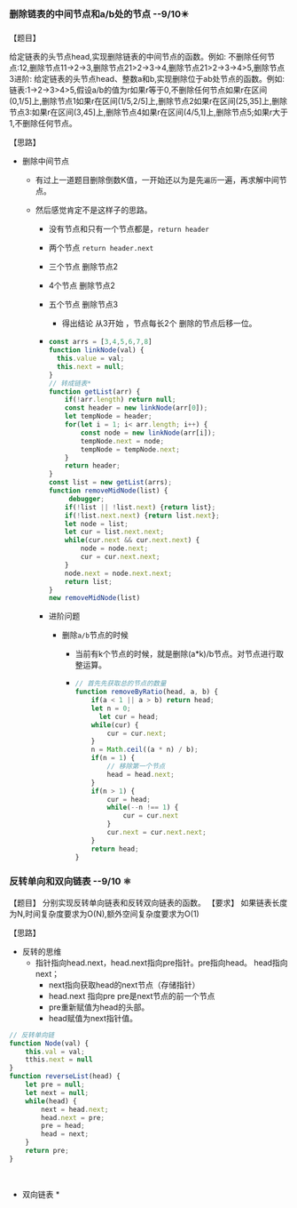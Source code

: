 ### 删除链表的中间节点和a/b处的节点  --9/10:eight_pointed_black_star:

【题目】

 给定链表的头节点head,实现删除链表的中间节点的函数。例如:
不删除任何节点:12,删除节点11->2->3,删除节点21>2->3->4,删除节点21>2->3->4>5,删除节点3进阶:
给定链表的头节点head、整数a和b,实现删除位于ab处节点的函数。例如:
链表:1->2->3>4>5,假设a/b的值为r如果r等于0,不删除任何节点如果r在区间(0,1/5]上,删除节点1如果r在区间(1/5,2/5]上,删除节点2如果r在区间(25,35]上,删除节点3:如果r在区间(3,45]上,删除节点4如果r在区间(4/5,1]上,删除节点5;如果r大于1,不删除任何节点。  

【思路】

* 删除中间节点
  * 有过上一道题目删除倒数K值，一开始还以为是先`遍历`一遍，再求解中间节点。

  * 然后感觉肯定不是这样子的思路。

    * 没有节点和只有一个节点都是，`return header`

    * 两个节点 `return header.next`

    * 三个节点  删除节点2

    * 4个节点 删除节点2

    * 五个节点 删除节点3

      * 得出结论  从3开始 ，节点每长2个 删除的节点后移一位。

    * ```javascript
      const arrs = [3,4,5,6,7,8]
      function linkNode(val) {
        this.value = val;
        this.next = null;
      }
      // 转成链表*
      function getList(arr) {
          if(!arr.length) return null;
          const header = new linkNode(arr[0]);
          let tempNode = header;
          for(let i = 1; i< arr.length; i++) {
              const node = new linkNode(arr[i]);
              tempNode.next = node;
              tempNode = tempNode.next;
          }
          return header;
      }
      const list = new getList(arrs);
      function removeMidNode(list) {
           debugger;
          if(!list || !list.next) {return list};
          if(!list.next.next) {return list.next};
          let node = list;
          let cur = list.next.next;
          while(cur.next && cur.next.next) {
              node = node.next;
              cur = cur.next.next;
          }
          node.next = node.next.next;
          return list;
      }
      new removeMidNode(list)
      ```

    * 进阶问题

      * 删除`a/b`节点的时候

        * 当前有k个节点的时候，就是删除(a*k)/b节点。对节点进行取整运算。

        * ```javascript
          // 首先先获取总的节点的数量
          function removeByRatio(head, a, b) {
              if(a < 1 || a > b) return head;
              let n = 0;
             	let cur = head;
              while(cur) {
                  cur = cur.next;
              }
              n = Math.ceil((a * n) / b);
              if(n = 1) {
                  // 移除第一个节点
                  head = head.next;
              }
              if(n > 1) {
                  cur = head;
                  while(--n !== 1) {
                      cur = cur.next
                  }
                  cur.next = cur.next.next;
              }
              return head;
          }
          ```

### 反转单向和双向链表 --9/10 :atom_symbol:

【题目】 
		分别实现反转单向链表和反转双向链表的函数。 
【要求】 
		如果链表长度为N,时间复杂度要求为O(N),额外空间复杂度要求为O(1)  

【思路】  

* 反转的思维
  * 指针指向head.next，head.next指向pre指针。pre指向head。 head指向next；
    * next指向获取head的next节点（存储指针）
    * head.next  指向pre pre是next节点的前一个节点
    * pre重新赋值为head的头部。
    * head赋值为next指针值。

```javascript
// 反转单向链
function Node(val) {
    this.val = val;
    tthis.next = null
}
function reverseList(head) {
    let pre = null;
    let next = null;
    while(head) {
        next = head.next;
        head.next = pre;
        pre = head;
        head = next;
    }
    return pre;
} 
```

​	

* 双向链表
  * 